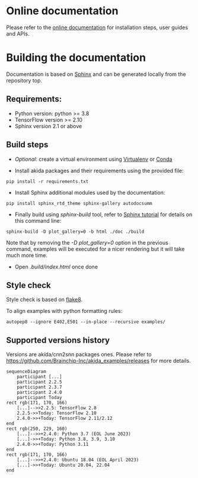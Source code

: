 # Online documentation
Please refer to the [online documentation](https://doc.brainchipinc.com/) for
installation steps, user guides and APIs.

# Building the documentation
Documentation is based on [Sphinx](https://www.sphinx-doc.org/en/master/) and
can be generated locally from the repository top.

## Requirements:
* Python version: python >= 3.8
* TensorFlow version >= 2.10
* Sphinx version 2.1 or above

## Build steps
* *Optional*: create a virtual environment using
[Virtualenv](https://virtualenv.pypa.io/en/latest/) or
[Conda](https://docs.conda.io/en/latest/)

* Install akida packages and their requirements using the provided file:
~~~~
pip install -r requirements.txt
~~~~

* Install Sphinx additional modules used by the documentation:
~~~~
pip install sphinx_rtd_theme sphinx-gallery autodocsumm
~~~~

* Finally build using *sphinx-build* tool, refer to
[Sphinx tutorial](https://matplotlib.org/sampledoc/) for details on this command
line:
~~~~
sphinx-build -D plot_gallery=0 -b html ./doc ./build
~~~~

Note that by removing the *-D plot_gallery=0* option in the previous command,
examples will be executed for a nicer rendering but it will take much more time.

* Open *.build/index.html* once done

## Style check

Style check is based on [flake8](https://flake8.pycqa.org/en/latest/).

To align examples with python formatting rules:

```
autopep8 --ignore E402,E501 --in-place --recursive examples/
```

## Supported versions history
Versions are akida/cnn2snn packages ones. Please refer to https://github.com/Brainchip-Inc/akida_examples/releases for more details.

```mermaid
sequenceDiagram
    participant [...]
    participant 2.2.5
    participant 2.3.7
    participant 2.4.0
    participant Today
rect rgb(171, 170, 166)
    [...]-->>2.2.5: TensorFlow 2.8
    2.2.5->>Today: TensorFlow 2.10
    2.4.0->>+Today: TensorFlow 2.11/2.12
end
rect rgb(250, 229, 160)
    [...]-->>+2.4.0: Python 3.7 (EOL June 2023)
    [...]->>+Today: Python 3.8, 3.9, 3.10
    2.4.0->>+Today: Python 3.11
end
rect rgb(171, 170, 166)
    [...]-->>+2.4.0: Ubuntu 18.04 (EOL April 2023)
    [...]->>+Today: Ubuntu 20.04, 22.04
end
```
